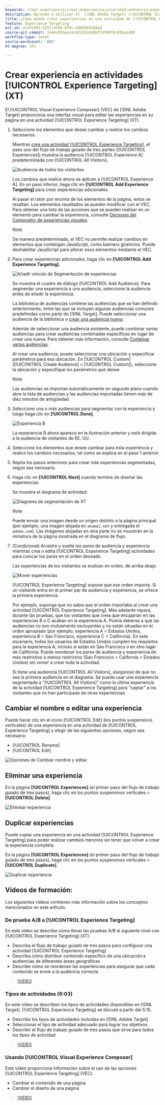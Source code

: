 ```yaml
---
keywords: crear experiencia;crear;experiencia;prioridad;audiencia;experiencia;compositor de experiencias visuales
description: Aprenda a utilizar el  [!DNL Adobe Target] [!UICONTROL Visual Experience Composer] (VEC) para crear y editar experiencias en su página en una actividad de [!UICONTROL Experience Targeting] (XT).
title: ¿Cómo puedo crear experiencias en una actividad de [!UICONTROL Experience Targeting]?
feature: Experience Targeting
exl-id: ec3fcd93-5557-4f69-8f9c-4d00569188ad
source-git-commit: 3a44c05bea24c622292dd0b774f88f0c93be1d88
workflow-type: tm+mt
source-wordcount: '883'
ht-degree: 35%

---
```


# Crear experiencia en actividades [!UICONTROL Experience Targeting] (XT)

El [!UICONTROL Visual Experience Composer] (VEC) de [!DNL Adobe Target] proporciona una interfaz visual para editar las experiencias en su página en una actividad [!UICONTROL Experience Targeting] (XT).

1. Seleccione los elementos que desee cambiar y realice los cambios necesarios.

   Mientras [crea una actividad [!UICONTROL Experience Targeting]](/help/main/c-activities/t-experience-target/t-xt-create/xt-create.md), el paso uno del flujo de trabajo guiado de tres partes ([!UICONTROL Experiences]) muestra la audiencia [!UICONTROL Experience A] predeterminada con [!UICONTROL All Visitors].

   ![Audiencia de todos los visitantes](/help/main/c-activities/t-experience-target/t-xt-create/assets/all-visitors.png)

   Los cambios que realice ahora se aplican a [!UICONTROL Experience A]. En un paso inferior, haga clic en **[!UICONTROL Add Experience Targeting]** para crear experiencias adicionales.

   Al pasar el ratón por encima de los elementos de la página, estos se resaltan. Los elementos resaltados se pueden modificar con el VEC. Para obtener una lista de las acciones que se pueden realizar en un elemento para cambiar la experiencia, consulte [Opciones del Compositor de experiencias visuales](/help/main/c-experiences/c-visual-experience-composer/viztarget-options.md).

   >[!NOTE]
   >
   >De manera predeterminada, el VEC no permite realizar cambios en elementos que contengan JavaScript, como banners giratorios. Puede deshabilitar JavaScript para alterar esos elementos mediante el VEC.

1. Para crear experiencias adicionales, haga clic en **[!UICONTROL Add Experience Targeting]**.

   ![Añadir vínculo de Segmentación de experiencias](/help/main/c-activities/t-experience-target/t-xt-create/assets/add-experience-targeting.png)

   Se muestra el cuadro de diálogo [!UICONTROL Add Audience]. Para segmentar una experiencia a una audiencia, seleccione la audiencia antes de añadir la experiencia.

   La biblioteca de audiencias contiene las audiencias que se han definido anteriormente, entre las que se incluyen algunas audiencias comunes predefinidas como parte de [!DNL Target]. Puede seleccionar una audiencia de la biblioteca o [crear una audiencia nueva](/help/main/c-target/c-audiences/audiences.md#concept_65BE870D290E412D8BBF557EEA67C271).

   Además de seleccionar una audiencia existente, puede combinar varias audiencias para crear audiencias combinadas específicas en lugar de crear una nueva. Para obtener más información, consulte [Combinar varias audiencias](/help/main/c-target/combining-multiple-audiences.md#concept_A7386F1EA4394BD2AB72399C225981E5).

   Al crear una audiencia, puede seleccionar una ubicación y especificar parámetros para esa ubicación. En [!UICONTROL Custom] ([!UICONTROL Create Audience] > [!UICONTROL Custom]), seleccione la ubicación y especifique los parámetros que desee.

   >[!NOTE]
   >
   >Las audiencias se importan automáticamente en segundo plano cuando abre la lista de audiencias y las audiencias importadas tienen más de diez minutos de antigüedad.

1. Seleccione una o más audiencias para segmentar con la experiencia y luego haga clic en **[!UICONTROL Done]**.

   ![Experiencia B](/help/main/c-activities/t-experience-target/t-xt-create/assets/experience-b.png)

   La experiencia B ahora aparece en la ilustración anterior y está dirigida a la audiencia de visitantes de EE. UU.

1. Seleccione los elementos que desee cambiar para esta experiencia y realice los cambios necesarios, tal como se explica en el paso 1 anterior.

1. Repita los pasos anteriores para crear más experiencias segmentadas, según sea necesario.

1. Haga clic en **[!UICONTROL Next]** cuando termine de diseñar las experiencias.

   Se muestra el diagrama de actividad:

   ![Diagrama de segmentación de XT](/help/main/c-activities/t-experience-target/t-xt-create/assets/xt_diagram-new.png)

   >[!NOTE]
   >
   >Puede enviar una imagen desde un origen distinto a la página principal (por ejemplo, una imagen alojada en `akamai.net` y entregada el `adobe.com`). Las imágenes alojadas en otra parte no se muestran en la miniatura de la página mostrada en el diagrama de flujo.

1. (Condicional) Arrastre y suelte los pares de audiencia y experiencia mientras crea o edita [!UICONTROL Experience Targeting] actividades para colocar los pares en el orden deseado.

   Las experiencias de los visitantes se evalúan en orden, de arriba abajo.

   ![Mover experiencias](/help/main/c-activities/t-experience-target/t-xt-create/assets/move_experiences-new.png)

   [!UICONTROL Experience Targeting] supone que ese orden importa. Si un visitante entra en el primer par de audiencia y experiencia, se ofrece la primera experiencia.

   Por ejemplo, suponga que no sabía que el orden importaba al crear una actividad [!UICONTROL Experience Targeting]. Más adelante repara, durante las pruebas, que los visitantes que creía que encajarían en las experiencias B o C acaban en la experiencia A. Podría deberse a que las audiencias no son mutuamente excluyentes y no están situadas en el orden apropiado (por ejemplo, experiencia A = Estados Unidos, experiencia B = San Francisco, experiencia C = California). En este escenario, todos los usuarios de Estados Unidos cumplen los requisitos para la experiencia A, incluso si están en San Francisco o en otro lugar de California. Puede reordenar los pares de audiencia y experiencia de más restrictivo a menos restrictivo (San Francisco > California > Estados Unidos) sin volver a crear toda la actividad.

   Si tiene una audiencia [!UICONTROL All Visitors], asegúrese de que no sea la primera audiencia en el diagrama. Se puede usar una experiencia segmentada a &quot;[!UICONTROL All Visitors]&quot; como la última experiencia de la actividad [!UICONTROL Experience Targeting] para &quot;captar&quot; a los visitantes que no han participado de otras experiencias.

## Cambiar el nombre o editar una experiencia

Puede hacer clic en el icono [!UICONTROL Edit] (los puntos suspensivos verticales) de una experiencia en una actividad de [!UICONTROL Experience Targeting] y elegir de las siguientes opciones, según sea necesario:

* [!UICONTROL Rename]
* [!UICONTROL Edit]

![Opciones de Cambiar nombre y editar](/help/main/c-activities/t-experience-target/t-xt-create/assets/experience_edit-new.png)

## Eliminar una experiencia

En la página **[!UICONTROL Experiences]** (el primer paso del flujo de trabajo guiado de tres pasos), haga clic en los puntos suspensivos verticales > **[!UICONTROL Delete]**.

![Eliminar experiencia](/help/main/c-activities/t-experience-target/t-xt-create/assets/delete-experience.png)

## Duplicar experiencias

Puede copiar una experiencia en una actividad [!UICONTROL Experience Targeting] para poder realizar cambios menores sin tener que volver a crear la experiencia completa.

En la página **[!UICONTROL Experiences]** (el primer paso del flujo de trabajo guiado de tres pasos), haga clic en los puntos suspensivos verticales > **[!UICONTROL Duplicate]**.

![Duplicar experiencia](/help/main/c-activities/t-experience-target/t-xt-create/assets/duplicate_experience-new.png)

## Vídeos de formación:

Los siguientes vídeos contienen más información sobre los conceptos mencionados en este artículo.

### De prueba A/B a [!UICONTROL Experience Targeting]

En este vídeo se describe cómo llevar las pruebas A/B al siguiente nivel con [!UICONTROL Experience Targeting] (XT).

* Describa el flujo de trabajo guiado de tres pasos para configurar una actividad [!UICONTROL Experience Targeting]
* Describa cómo distribuir contenido específico de una ubicación a audiencias de diferentes áreas geográficas
* Describe cómo se reordenan las experiencias para asegurar que cada contenido se envíe a la audiencia correcta

>[!VIDEO](https://video.tv.adobe.com/v/38303?captions=spa)

### Tipos de actividades (9:03)

En este vídeo se describen los tipos de actividades disponibles en [!DNL Target]. [!UICONTROL Experience Targeting] se discute a partir del 5:15.

* Describe los tipos de actividades incluidas en [!DNL Adobe Target]
* Seleccionar el tipo de actividad adecuado para lograr los objetivos
* Describir el flujo de trabajo guiado de tres pasos que sirve para todos los tipos de actividad

>[!VIDEO](https://video.tv.adobe.com/v/30103?captions=spa)

### Usando [!UICONTROL Visual Experience Composer]

Este vídeo proporciona información sobre el uso de las opciones [!UICONTROL Experience Targeting] (VEC).

* Cambiar el contenido de una página
* Cambiar el diseño de una página

>[!VIDEO](https://video.tv.adobe.com/v/17399)

